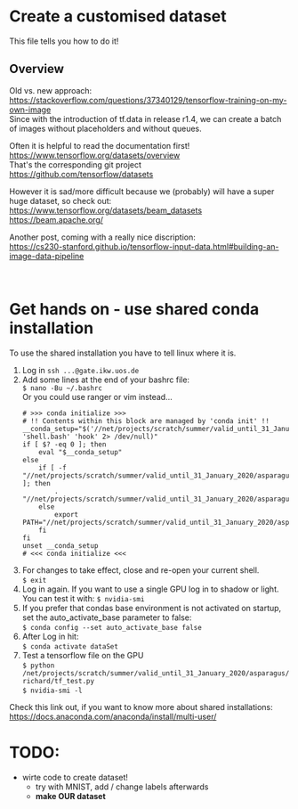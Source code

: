 # Create a customised dataset
This file tells you how to do it!

## Overview  
Old vs. new approach:</br>
https://stackoverflow.com/questions/37340129/tensorflow-training-on-my-own-image </br>
Since with the introduction of tf.data in release r1.4, we can create a batch of images without placeholders and without queues.


Often it is helpful to read the documentation first! </br>https://www.tensorflow.org/datasets/overview </br>That's the corresponding git project </br>https://github.com/tensorflow/datasets 


However it is sad/more difficult because we (probably) will have a super huge dataset, so check out: </br>
https://www.tensorflow.org/datasets/beam_datasets </br>
https://beam.apache.org/ 


Another post, coming with a really nice discription: </br>https://cs230-stanford.github.io/tensorflow-input-data.html#building-an-image-data-pipeline</br>

</br>


# Get hands on - use shared conda installation
To use the shared installation you have to tell linux where it is.
1. Log in
    `ssh ...@gate.ikw.uos.de`
2. Add some lines at the end of your bashrc file: </br>
    `$ nano -Bu ~/.bashrc` </br> Or you could use ranger or vim instead...</br>
    ```
    # >>> conda initialize >>>
    # !! Contents within this block are managed by 'conda init' !!
    __conda_setup="$('//net/projects/scratch/summer/valid_until_31_January_2020/asparagus/condaInstallation/bin/conda' 'shell.bash' 'hook' 2> /dev/null)"
    if [ $? -eq 0 ]; then
        eval "$__conda_setup"
    else
        if [ -f "//net/projects/scratch/summer/valid_until_31_January_2020/asparagus/condaInstallation/etc/profile.d/conda.sh" ]; then
            . "//net/projects/scratch/summer/valid_until_31_January_2020/asparagus/condaInstallation/etc/profile.d/conda.sh"
        else
            export PATH="//net/projects/scratch/summer/valid_until_31_January_2020/asparagus/condaInstallation/bin:$PATH"
        fi
    fi
    unset __conda_setup
    # <<< conda initialize <<<
    ```
3. For changes to take effect, close and re-open your current shell.</br>
    `$ exit` 
4. Log in again. If you want to use a single GPU log in to shadow or light.
    You can test it with:
    `$ nvidia-smi`
4. If you prefer that condas base environment is not activated on startup,</br>
    set the auto_activate_base parameter to false:</br>
    `$ conda config --set auto_activate_base false`
5. After Log in hit: </br>
    `$ conda activate dataSet`
6. Test a tensorflow file on the GPU</br>
    `$ python /net/projects/scratch/summer/valid_until_31_January_2020/asparagus/richard/tf_test.py` </br>
    `$ nvidia-smi -l`


Check this link out, if you want to know more about shared installations:
https://docs.anaconda.com/anaconda/install/multi-user/ 


# TODO:
- wirte code to create dataset! 
    - try with MNIST, add / change labels afterwards
    - **make OUR dataset**
